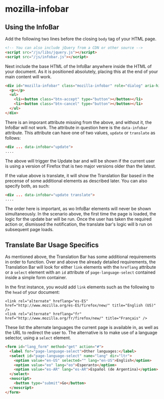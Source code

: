 # mozilla-infobar

## Using the InfoBar

Add the following two lines before the closing `body` tag of your HTML page.

``` html
<!-- You can also include jQuery from a CDN or other source -->
<script src="/js/libs/jquery.js"></script>
<script src="/js/infobar.js"></script>
```

Next include the base HTML of the InfoBar anywhere inside the HTML of your document. As it is positioned absolutely, placing this at the end of your main content will work.

``` html
<div id="mozilla-infobar" class="mozilla-infobar" role="dialog" aria-hidden="true">
  <p></p>
  <ul>
    <li><button class="btn-accept" type="button"></button></li>
    <li><button class="btn-cancel" type="button"></button></li>
  </ul>
</div>
```

There is an imporant attribute missing from the above, and without it, the InfoBar will not work. The attribute in question here is the `data-infobar` attribute. This attribute can have one of two values, `update` or `translate` as follows:

``` html
<div ... data-infobar="update">
....
```

The above will trigger the Update bar and will be shown if the current user is using a version of Firefox that is two major versions older than the latest.

If the value above is translate, it will show the Translation Bar based in the precense of some additional elements as described later. You can also specify both, as such:

``` html
<div ... data-infobar="update translate">
....
```

The order here is important, as wo InfoBar elements will never be shown simultaneously. In the scenario above, the first time the page is loaded, the logic for the update bar will be run. Once the user has taken the required action or, dismissed the notification, the translate bar's logic will b run on subsequent page loads.

## Translate Bar Usage Specifics

As mentioned above, the Translation Bar has some additional requirements in order to function. Over and above the already detailed requirements, the Translation Bar will look for either `link` elements with the `hreflang` attribute or a `select` element with an `id` attribute of `page-language-select` contained inside a simple form container.

In the first instance, you would add `link` elements such as the following to the `head` of your document:

```
<link rel="alternate" hreflang="es-ES" href="http://www.mozilla.org/es-ES/firefox/new/" title="English (US)" />
<link rel="alternate" hreflang="fr" href="http://www.mozilla.org/fr/firefox/new/" title="Français" />
```

These list the alternate languages the current page is available in, as well as the URL to redirect the user to. The alternative is to make use of a language selector, using a `select` element.

``` html
<form id="lang_form" method="get" action="#">
  <label for="page-language-select">Other languages:</label>
  <select id="page-language-select" name="lang" dir="ltr">
    <option value="en-US" selected="" lang="en-US">English</option>
    <option value="eo" lang="eo">Esperanto</option>
    <option value="es-AR" lang="es-AR">Español (de Argentina)</option>
  </select>
  <noscript>
    <button type="submit">Go</button>
  </noscript>
</form>
```
